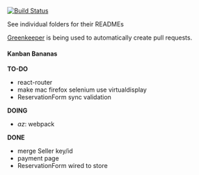[![Build Status](https://travis-ci.org/conradho/examplejs.svg?branch=master)](https://travis-ci.org/conradho/examplejs)

See individual folders for their READMEs


[Greenkeeper](https://greenkeeper.io/) is being used to automatically create pull requests.


#### Kanban Bananas
**TO-DO**
- react-router
- make mac firefox selenium use virtualdisplay
- ReservationForm sync validation

**DOING**
- _az_: webpack  


**DONE**
- merge Seller key/id  
- payment page
- ReservationForm wired to store 
